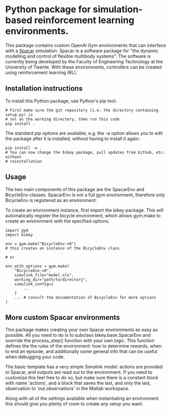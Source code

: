 # Python package for simulation-based reinforcement learning environments.

This package contains custom OpenAI Gym environments that can interface with a
[Spacar](http://spacar.nl/spacar) simulation. Spacar is a software package for
"the dynamic modelling and control of flexible multibody systems". The
software is currently being developed by the Faculty of Engineering Technology
at the University of Twente. With these environments, controllers can be
created using reinforcement learning (RL).

## Installation instructions
To install this Python package, use Python's pip tool:

```
# First make sure the git repository (i.e. the directory containing setup.py) is
# set as the working directory, then run this code
pip install .
```

The standard pip options are available, e.g. the -e option allows you to edit
the package after it is installed, without having to install it again:

```
pip install -e .
# You can now change the bikey package, pull updates from Github, etc. without
# reinstallation
```

## Usage
The two main components of this package are the SpacarEnv and BicycleEnv
classes. SpacarEnv is not a full gym environment, therefore only BicycleEnv
is registered as an environment.

To create an environment instance, first import the bikey package. This will
automatically register the bicycle environment, which allows gym.make to
create an environment with the specified options.

```
import gym
import bikey

env = gym.make("BicycleEnv-v0")
# this creates an instance of the BicycleEnv class

# or

env_with_options = gym.make(
    "BicycleEnv-v0",
    simulink_file="model.slx",
    working_dir="path/to/directory",
    simulink_config={
        ...
    }
    ... # consult the documentation of BicycleEnv for more options
)
```

## More custom Spacar environments
This package makes creating your own Spacar environments as easy as possible.
All you need to do is to subclass bikey.base.SpacarEnv and override the
process_step() function with your own logic. This function defines the
the rules of the environment: how to determine rewards, when to end an episode,
and additionally some general info that can be useful when debugging your code.

The basic template has a very simple Simulink model: actions are provided to
Spacar, and outputs are read out to the environment. If you need to customize
this feel free to do so, but make sure there is a constant block with name
'actions', and a block that saves the last, and only the last, observation
to 'out.observations' in the Matlab workspace.

Along with all of the settings available when instantiating an environment
this should give you plenty of room to create any setup you want.